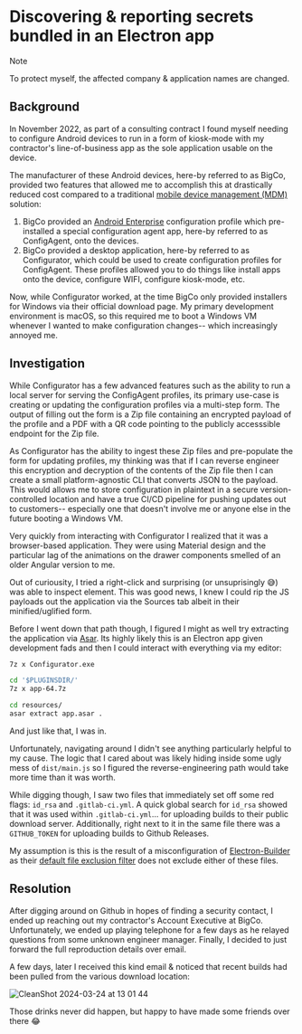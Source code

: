 # Discovering & reporting secrets bundled in an Electron app

> [!NOTE]  
> To protect myself, the affected company & application names are changed.

## Background

In November 2022, as part of a consulting contract I found myself needing to configure Android devices to run in a form of kiosk-mode with 
my contractor's line-of-business app as the sole application usable on the device.

The manufacturer of these Android devices, here-by referred to as BigCo, provided two features that allowed me to accomplish this at drastically reduced cost 
compared to a traditional [mobile device management (MDM)](https://en.wikipedia.org/wiki/Mobile_device_management) solution:

1. BigCo provided an [Android Enterprise](https://www.android.com/enterprise/) configuration profile which pre-installed a special configuration agent app, here-by referred to as ConfigAgent, onto the devices.
2. BigCo provided a desktop application, here-by referred to as Configurator, which could be used to create configuration profiles for ConfigAgent.
   These profiles allowed you to do things like install apps onto the device, configure WIFI, configure kiosk-mode, etc.

Now, while Configurator worked, at the time BigCo only provided installers for Windows via their official download page. 
My primary development environment is macOS, so this required me to boot a Windows VM whenever I wanted to make configuration changes-- which increasingly annoyed me.

## Investigation

While Configurator has a few advanced features such as the ability to run a local server for serving the ConfigAgent profiles, 
its primary use-case is creating or updating the configuration profiles via a multi-step form. 
The output of filling out the form is a Zip file containing an encrypted payload of the profile and a PDF with a QR code pointing to the publicly accesssible endpoint for the Zip file.

As Configurator has the ability to ingest these Zip files and pre-populate the form for updating profiles, my thinking was that if I can reverse engineer this encryption and decryption of the contents of the Zip file then I can create a small platform-agnostic CLI that converts JSON to the payload.
This would allows me to store configuration in plaintext in a secure version-controlled location and have a true CI/CD pipeline for pushing updates out to customers-- especially one that doesn't involve me or anyone else in the future booting a Windows VM.

Very quickly from interacting with Configurator I realized that it was a browser-based application. 
They were using Material design and the particular lag of the animations on the drawer components smelled of an older Angular version to me.

Out of curiousity, I tried a right-click and surprising (or unsuprisingly 😅) was able to inspect element.
This was good news, I knew I could rip the JS payloads out the application via the Sources tab albeit in their minified/uglified form.

Before I went down that path though, I figured I might as well try extracting the application via [Asar](https://github.com/electron/asar).
Its highly likely this is an Electron app given development fads and then I could interact with everything via my editor:

```sh
7z x Configurator.exe

cd '$PLUGINSDIR/'
7z x app-64.7z

cd resources/
asar extract app.asar .
```

And just like that, I was in.

Unfortunately, navigating around I didn't see anything particularly helpful to my cause. 
The logic that I cared about was likely hiding inside some ugly mess of `dist/main.js` so I figured the reverse-engineering path would take more time than it was worth.

While digging though, I saw two files that immediately set off some red flags: `id_rsa` and `.gitlab-ci.yml`.
A quick global search for `id_rsa` showed that it was used within `.gitlab-ci.yml`... for uploading builds to their public download server.
Additionally, right next to it in the same file there was a `GITHUB_TOKEN` for uploading builds to Github Releases.

My assumption is this is the result of a misconfiguration of [Electron-Builder](https://github.com/electron-userland/electron-builder) as their [default file exclusion filter](https://www.electron.build/configuration/contents) does not exclude either of these files.

## Resolution

After digging around on Github in hopes of finding a security contact, I ended up reaching out my contractor's Account Executive at BigCo.
Unfortunately, we ended up playing telephone for a few days as he relayed questions from some unknown engineer manager.
Finally, I decided to just forward the full reproduction details over email.

A few days, later I received this kind email & noticed that recent builds had been pulled from the various download location:

![CleanShot 2024-03-24 at 13 01 44](https://github.com/jonahgeorge/jonahgeorge/assets/2058205/cdaf7187-899a-4dbd-9c2f-5a1c3979bc27)

Those drinks never did happen, but happy to have made some friends over there 😂
